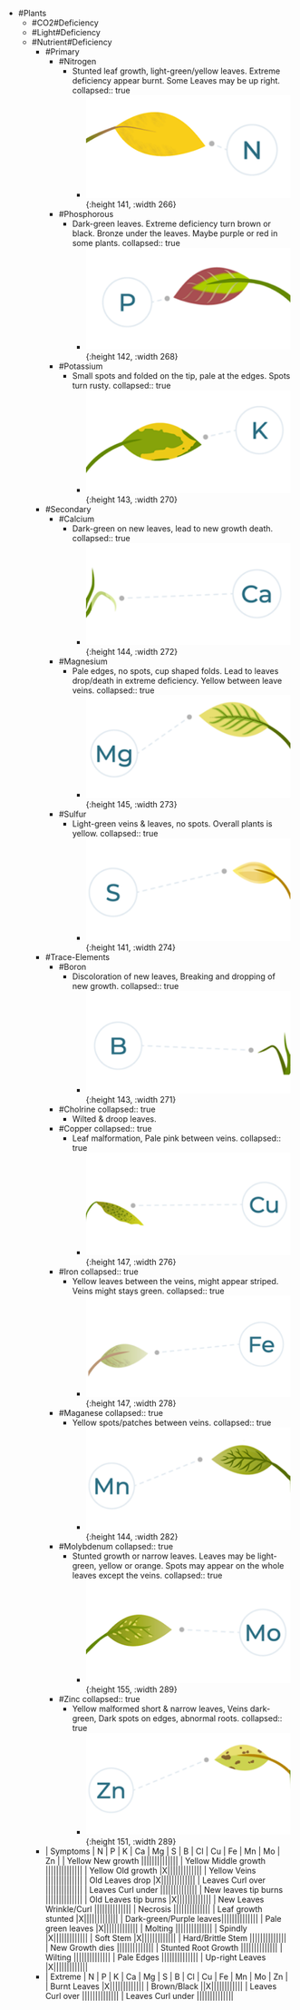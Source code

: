 - #Plants
	- #CO2#Deficiency
	- #Light#Deficiency
	- #Nutrient#Deficiency
		- #Primary
			- #Nitrogen
				- Stunted leaf growth, light-green/yellow leaves. Extreme deficiency appear burnt. Some Leaves may be up right.
				  collapsed:: true
					- ![slice6.png](../assets/slice6_1672610144042_0.png){:height 141, :width 266}
			- #Phosphorous
				- Dark-green leaves. Extreme deficiency turn brown or black. Bronze under the leaves. Maybe purple or red in some plants.
				  collapsed:: true
					- ![slice2.png](../assets/slice2_1672610160012_0.png){:height 142, :width 268}
			- #Potassium
				- Small spots and folded on the tip, pale at the edges. Spots turn rusty.
				  collapsed:: true
					- ![slice5.png](../assets/slice5_1672610166079_0.png){:height 143, :width 270}
		- #Secondary
			- #Calcium
				- Dark-green on new leaves, lead to new growth death.
				  collapsed:: true
					- ![slice3.png](../assets/slice3_1672610182703_0.png){:height 144, :width 272}
			- #Magnesium
				- Pale edges, no spots, cup shaped folds. Lead to leaves drop/death in extreme deficiency. Yellow between leave veins.
				  collapsed:: true
					- ![slice8.png](../assets/slice8_1672610191798_0.png){:height 145, :width 273}
			- #Sulfur
				- Light-green veins & leaves, no spots. Overall plants is yellow.
				  collapsed:: true
					- ![slice11.png](../assets/slice11_1672610200804_0.png){:height 141, :width 274}
		- #Trace-Elements
			- #Boron
				- Discoloration of new leaves, Breaking and dropping of new growth.
				  collapsed:: true
					- ![slice12.png](../assets/slice12_1672610207854_0.png){:height 143, :width 271}
			- #Cholrine
			  collapsed:: true
				- Wilted & droop leaves.
			- #Copper
			  collapsed:: true
				- Leaf malformation, Pale pink between veins.
				  collapsed:: true
					- ![slice1.png](../assets/slice1_1672610083579_0.png){:height 147, :width 276}
			- #Iron
			  collapsed:: true
				- Yellow leaves between the veins, might appear striped. Veins might stays green.
				  collapsed:: true
					- ![slice7.png](../assets/slice7_1672610220215_0.png){:height 147, :width 278}
			- #Maganese
			  collapsed:: true
				- Yellow spots/patches between veins.
				  collapsed:: true
					- ![slice10.png](../assets/slice10_1672610234961_0.png){:height 144, :width 282}
			- #Molybdenum
			  collapsed:: true
				- Stunted growth or narrow leaves. Leaves may be light-green, yellow or orange. Spots may appear on the whole leaves except the veins.
				  collapsed:: true
					- ![slice4.png](../assets/slice4_1672610243211_0.png){:height 155, :width 289}
			- #Zinc
			  collapsed:: true
				- Yellow malformed short & narrow leaves, Veins dark-green, Dark spots on edges, abnormal roots.
				  collapsed:: true
					- ![slice9.png](../assets/slice9_1672610253586_0.png){:height 151, :width 289}
		- | Symptoms | N | P | K | Ca | Mg | S | B | Cl | Cu | Fe | Mn | Mo | Zn |
		  | Yellow New growth       ||||||||||||||
		  | Yellow Middle growth    ||||||||||||||
		  | Yellow Old growth       |X|||||||||||||
		  | Yellow Veins            ||||||||||||||
		  | Old Leaves drop         |X|||||||||||||
		  | Leaves Curl over        ||||||||||||||
		  | Leaves Curl under       ||||||||||||||
		  | New leaves tip burns    ||||||||||||||
		  | Old Leaves tip burns    |X|||||||||||||
		  | New Leaves Wrinkle/Curl ||||||||||||||
		  | Necrosis                ||||||||||||||
		  | Leaf growth stunted     |X|||||||||||||
		  | Dark-green/Purple leaves||||||||||||||
		  | Pale green leaves       |X|||||||||||||
		  | Molting                 ||||||||||||||
		  | Spindly                 |X|||||||||||||
		  | Soft Stem               |X|||||||||||||
		  | Hard/Brittle Stem       ||||||||||||||
		  | New Growth dies         ||||||||||||||
		  | Stunted Root Growth     ||||||||||||||
		  | Wilting                 ||||||||||||||
		  | Pale Edges              ||||||||||||||
		  | Up-right Leaves         |X|||||||||||||
		- | Extreme | N | P | K | Ca | Mg | S | B | Cl | Cu | Fe | Mn | Mo | Zn |
		  | Burnt Leaves         |X|||||||||||||
		  | Brown/Black          ||X||||||||||||
		  | Leaves Curl over     ||||||||||||||
		  | Leaves Curl under    ||||||||||||||